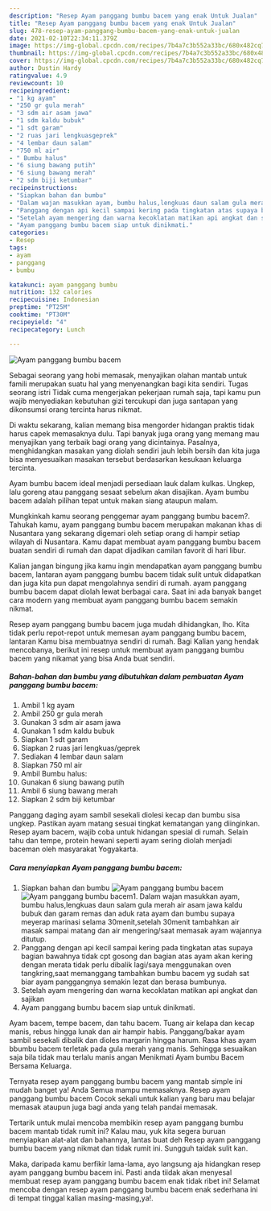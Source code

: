 ```yaml
---
description: "Resep Ayam panggang bumbu bacem yang enak Untuk Jualan"
title: "Resep Ayam panggang bumbu bacem yang enak Untuk Jualan"
slug: 478-resep-ayam-panggang-bumbu-bacem-yang-enak-untuk-jualan
date: 2021-02-10T22:34:11.379Z
image: https://img-global.cpcdn.com/recipes/7b4a7c3b552a33bc/680x482cq70/ayam-panggang-bumbu-bacem-foto-resep-utama.jpg
thumbnail: https://img-global.cpcdn.com/recipes/7b4a7c3b552a33bc/680x482cq70/ayam-panggang-bumbu-bacem-foto-resep-utama.jpg
cover: https://img-global.cpcdn.com/recipes/7b4a7c3b552a33bc/680x482cq70/ayam-panggang-bumbu-bacem-foto-resep-utama.jpg
author: Dustin Hardy
ratingvalue: 4.9
reviewcount: 10
recipeingredient:
- "1 kg ayam"
- "250 gr gula merah"
- "3 sdm air asam jawa"
- "1 sdm kaldu bubuk"
- "1 sdt garam"
- "2 ruas jari lengkuasgeprek"
- "4 lembar daun salam"
- "750 ml air"
- " Bumbu halus"
- "6 siung bawang putih"
- "6 siung bawang merah"
- "2 sdm biji ketumbar"
recipeinstructions:
- "Siapkan bahan dan bumbu"
- "Dalam wajan masukkan ayam, bumbu halus,lengkuas daun salam gula merah air asam jawa kaldu bubuk dan garam remas dan aduk rata ayam dan bumbu supaya meyerap marinasi selama 30menit,setelah 30menit tambahkan air masak sampai matang dan air mengering/saat memasak ayam wajannya ditutup."
- "Panggang dengan api kecil sampai kering pada tingkatan atas supaya bagian bawahnya tidak cpt gosong dan bagian atas ayam akan kering dengan merata tidak perlu dibalik lagi/saya menggunakan oven tangkring,saat memanggang tambahkan bumbu bacem yg sudah sat biar ayam panggangnya semakin lezat dan berasa bumbunya."
- "Setelah ayam mengering dan warna kecoklatan matikan api angkat dan sajikan"
- "Ayam panggang bumbu bacem siap untuk dinikmati."
categories:
- Resep
tags:
- ayam
- panggang
- bumbu

katakunci: ayam panggang bumbu 
nutrition: 132 calories
recipecuisine: Indonesian
preptime: "PT25M"
cooktime: "PT30M"
recipeyield: "4"
recipecategory: Lunch

---
```



![Ayam panggang bumbu bacem](https://img-global.cpcdn.com/recipes/7b4a7c3b552a33bc/680x482cq70/ayam-panggang-bumbu-bacem-foto-resep-utama.jpg)

Sebagai seorang yang hobi memasak, menyajikan olahan mantab untuk famili merupakan suatu hal yang menyenangkan bagi kita sendiri. Tugas seorang istri Tidak cuma mengerjakan pekerjaan rumah saja, tapi kamu pun wajib menyediakan kebutuhan gizi tercukupi dan juga santapan yang dikonsumsi orang tercinta harus nikmat.

Di waktu  sekarang, kalian memang bisa mengorder hidangan praktis tidak harus capek memasaknya dulu. Tapi banyak juga orang yang memang mau menyajikan yang terbaik bagi orang yang dicintainya. Pasalnya, menghidangkan masakan yang diolah sendiri jauh lebih bersih dan kita juga bisa menyesuaikan masakan tersebut berdasarkan kesukaan keluarga tercinta. 

Ayam bumbu bacem ideal menjadi persediaan lauk dalam kulkas. Ungkep, lalu goreng atau panggang sesaat sebelum akan disajikan. Ayam bumbu bacem adalah pilihan tepat untuk makan siang ataupun malam.

Mungkinkah kamu seorang penggemar ayam panggang bumbu bacem?. Tahukah kamu, ayam panggang bumbu bacem merupakan makanan khas di Nusantara yang sekarang digemari oleh setiap orang di hampir setiap wilayah di Nusantara. Kamu dapat membuat ayam panggang bumbu bacem buatan sendiri di rumah dan dapat dijadikan camilan favorit di hari libur.

Kalian jangan bingung jika kamu ingin mendapatkan ayam panggang bumbu bacem, lantaran ayam panggang bumbu bacem tidak sulit untuk didapatkan dan juga kita pun dapat mengolahnya sendiri di rumah. ayam panggang bumbu bacem dapat diolah lewat berbagai cara. Saat ini ada banyak banget cara modern yang membuat ayam panggang bumbu bacem semakin nikmat.

Resep ayam panggang bumbu bacem juga mudah dihidangkan, lho. Kita tidak perlu repot-repot untuk memesan ayam panggang bumbu bacem, lantaran Kamu bisa membuatnya sendiri di rumah. Bagi Kalian yang hendak mencobanya, berikut ini resep untuk membuat ayam panggang bumbu bacem yang nikamat yang bisa Anda buat sendiri.

<!--inarticleads1-->

##### Bahan-bahan dan bumbu yang dibutuhkan dalam pembuatan Ayam panggang bumbu bacem:

1. Ambil 1 kg ayam
1. Ambil 250 gr gula merah
1. Gunakan 3 sdm air asam jawa
1. Gunakan 1 sdm kaldu bubuk
1. Siapkan 1 sdt garam
1. Siapkan 2 ruas jari lengkuas/geprek
1. Sediakan 4 lembar daun salam
1. Siapkan 750 ml air
1. Ambil  Bumbu halus:
1. Gunakan 6 siung bawang putih
1. Ambil 6 siung bawang merah
1. Siapkan 2 sdm biji ketumbar


Panggang daging ayam sambil sesekali diolesi kecap dan bumbu sisa ungkep. Pastikan ayam matang sesuai tingkat kematangan yang diinginkan. Resep ayam bacem, wajib coba untuk hidangan spesial di rumah. Selain tahu dan tempe, protein hewani seperti ayam sering diolah menjadi baceman oleh masyarakat Yogyakarta. 

<!--inarticleads2-->

##### Cara menyiapkan Ayam panggang bumbu bacem:

1. Siapkan bahan dan bumbu
<img src="https://img-global.cpcdn.com/steps/826892c640996b9a/160x128cq70/ayam-panggang-bumbu-bacem-langkah-memasak-1-foto.jpg" alt="Ayam panggang bumbu bacem"><img src="https://img-global.cpcdn.com/steps/ba06ca2253407ec1/160x128cq70/ayam-panggang-bumbu-bacem-langkah-memasak-1-foto.jpg" alt="Ayam panggang bumbu bacem">1. Dalam wajan masukkan ayam, bumbu halus,lengkuas daun salam gula merah air asam jawa kaldu bubuk dan garam remas dan aduk rata ayam dan bumbu supaya meyerap marinasi selama 30menit,setelah 30menit tambahkan air masak sampai matang dan air mengering/saat memasak ayam wajannya ditutup.
1. Panggang dengan api kecil sampai kering pada tingkatan atas supaya bagian bawahnya tidak cpt gosong dan bagian atas ayam akan kering dengan merata tidak perlu dibalik lagi/saya menggunakan oven tangkring,saat memanggang tambahkan bumbu bacem yg sudah sat biar ayam panggangnya semakin lezat dan berasa bumbunya.
1. Setelah ayam mengering dan warna kecoklatan matikan api angkat dan sajikan
1. Ayam panggang bumbu bacem siap untuk dinikmati.


Ayam bacem, tempe bacem, dan tahu bacem. Tuang air kelapa dan kecap manis, rebus hingga lunak dan air hampir habis. Panggang/bakar ayam sambil sesekali dibalik dan dioles margarin hingga harum. Rasa khas ayam bbumbu bacem terletak pada gula merah yang manis. Sehingga sesuaikan saja bila tidak mau terlalu manis angan Menikmati Ayam bumbu Bacem Bersama Keluarga. 

Ternyata resep ayam panggang bumbu bacem yang mantab simple ini mudah banget ya! Anda Semua mampu memasaknya. Resep ayam panggang bumbu bacem Cocok sekali untuk kalian yang baru mau belajar memasak ataupun juga bagi anda yang telah pandai memasak.

Tertarik untuk mulai mencoba membikin resep ayam panggang bumbu bacem mantab tidak rumit ini? Kalau mau, yuk kita segera buruan menyiapkan alat-alat dan bahannya, lantas buat deh Resep ayam panggang bumbu bacem yang nikmat dan tidak rumit ini. Sungguh taidak sulit kan. 

Maka, daripada kamu berfikir lama-lama, ayo langsung aja hidangkan resep ayam panggang bumbu bacem ini. Pasti anda tiidak akan menyesal membuat resep ayam panggang bumbu bacem enak tidak ribet ini! Selamat mencoba dengan resep ayam panggang bumbu bacem enak sederhana ini di tempat tinggal kalian masing-masing,ya!.


